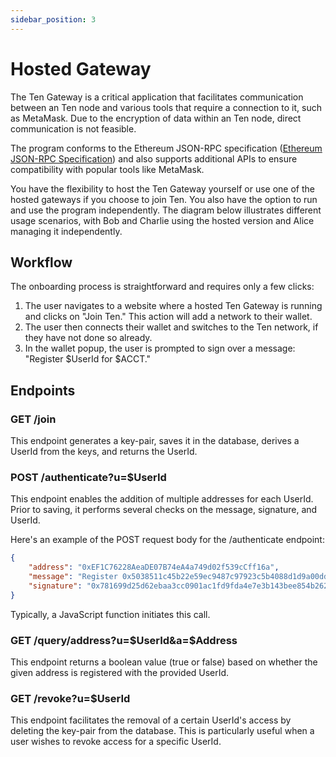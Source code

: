 ```yaml
---
sidebar_position: 3
---
```


# Hosted Gateway

The Ten Gateway is a critical application that facilitates communication between an Ten node and various tools that require a connection to it, such as MetaMask. Due to the encryption of data within an Ten node, direct communication is not feasible.

The program conforms to the Ethereum JSON-RPC specification ([Ethereum JSON-RPC Specification](https://playground.open-rpc.org/?schemaUrl=https://raw.githubusercontent.com/ethereum/eth1.0-apis/assembled-spec/openrpc.json)) and also supports additional APIs to ensure compatibility with popular tools like MetaMask.

You have the flexibility to host the Ten Gateway yourself or use one of the hosted gateways if you choose to join Ten. You also have the option to run and use the program independently. The diagram below illustrates different usage scenarios, with Bob and Charlie using the hosted version and Alice managing it independently.

## Workflow

The onboarding process is straightforward and requires only a few clicks:

1. The user navigates to a website where a hosted Ten Gateway is running and clicks on "Join Ten." This action will add a network to their wallet.
2. The user then connects their wallet and switches to the Ten network, if they have not done so already.
3. In the wallet popup, the user is prompted to sign over a message: "Register $UserId for $ACCT."

## Endpoints

### GET /join

This endpoint generates a key-pair, saves it in the database, derives a UserId from the keys, and returns the UserId.

### POST /authenticate?u=$UserId

This endpoint enables the addition of multiple addresses for each UserId. Prior to saving, it performs several checks on the message, signature, and UserId.

Here's an example of the POST request body for the /authenticate endpoint:

```json
{
    "address": "0xEF1C76228AeaDE07B74eA4a749d02f539cCff16a",
    "message": "Register 0x5038511c45b22e59ec9487c97923c5b4088d1d9a00dd7cbe081dd18c86ae6b2c for 0xef1c76228aeade07b74ea4a749d02f539ccff16a",
    "signature": "0x781699d25d62ebaa3cc0901ac1fd9fda4e7e3b143bee854b262434e3e22021d1607b5680924ac439dec9838344d6785100c7043312cec07b7fd1e9d26983f69f1b"
}
```

Typically, a JavaScript function initiates this call.

### GET /query/address?u=$UserId&a=$Address

This endpoint returns a boolean value (true or false) based on whether the given address is registered with the provided UserId.

### GET /revoke?u=$UserId

This endpoint facilitates the removal of a certain UserId's access by deleting the key-pair from the database. This is particularly useful when a user wishes to revoke access for a specific UserId.
